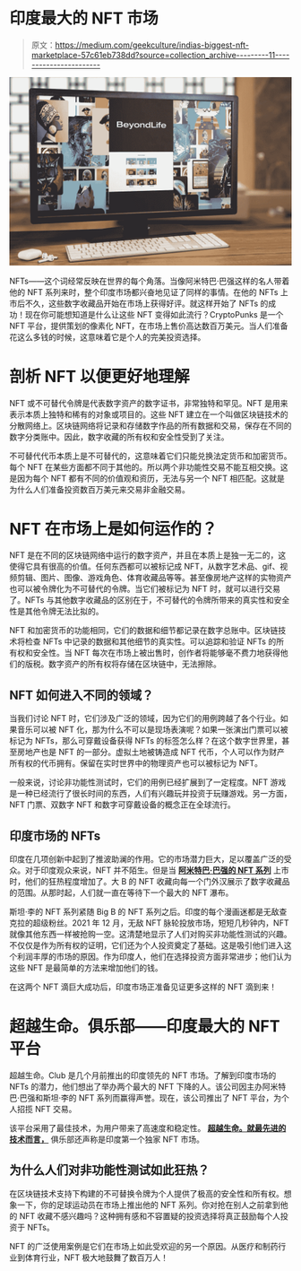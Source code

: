 # 印度最大的 NFT 市场

> 原文：<https://medium.com/geekculture/indias-biggest-nft-marketplace-57c61eb738dd?source=collection_archive---------11----------------------->

![](img/257a3afd2cd7be3c2617697606cc9f1b.png)

NFTs——这个词经常反映在世界的每个角落。当像阿米特巴·巴强这样的名人带着他的 NFT 系列来时，整个印度市场都兴奋地见证了同样的事情。在他的 NFTs 上市后不久，这些数字收藏品开始在市场上获得好评。就这样开始了 NFTs 的成功！现在你可能想知道是什么让这些 NFT 变得如此流行？CryptoPunks 是一个 NFT 平台，提供策划的像素化 NFT，在市场上售价高达数百万美元。当人们准备花这么多钱的时候，这意味着它是个人的完美投资选择。

# **剖析 NFT 以便更好地理解**

NFT 或不可替代令牌是代表数字资产的数字证书，非常独特和罕见。NFT 是用来表示本质上独特和稀有的对象或项目的。这些 NFT 建立在一个叫做区块链技术的分散网络上。区块链网络将记录和存储数字作品的所有数据和交易，保存在不同的数字分类账中。因此，数字收藏的所有权和安全性受到了关注。

不可替代代币本质上是不可替代的，这意味着它们只能兑换法定货币和加密货币。每个 NFT 在某些方面都不同于其他的。所以两个非功能性交易不能互相交换。这是因为每个 NFT 都有不同的价值观和资历，无法与另一个 NFT 相匹配。这就是为什么人们准备投资数百万美元来交易非金融交易。

# **NFT 在市场上是如何运作的？**

NFT 是在不同的区块链网络中运行的数字资产，并且在本质上是独一无二的，这使得它具有很高的价值。任何东西都可以被标记成 NFT，从数字艺术品、gif、视频剪辑、图片、图像、游戏角色、体育收藏品等等。甚至像房地产这样的实物资产也可以被令牌化为不可替代的令牌。当它们被标记为 NFT 时，就可以进行交易了。NFTs 与其他数字收藏品的区别在于，不可替代的令牌所带来的真实性和安全性是其他令牌无法比拟的。

NFT 和加密货币的功能相同，它们的数据和细节都记录在数字总账中。区块链技术将检查 NFTs 中记录的数据和其他细节的真实性。可以追踪和验证 NFTs 的所有权和安全性。当 NFT 每次在市场上被出售时，创作者将能够毫不费力地获得他们的版税。数字资产的所有权将存储在区块链中，无法擦除。

## **NFT 如何进入不同的领域？**

当我们讨论 NFT 时，它们涉及广泛的领域，因为它们的用例跨越了各个行业。如果音乐可以被 NFT 化，那为什么不可以是现场表演呢？如果一张演出门票可以被标记为 NFTs，那么可穿戴设备获得 NFTs 的标签怎么样？在这个数字世界里，甚至房地产也是 NFT 的一部分。虚拟土地被铸造成 NFT 代币，个人可以作为财产所有权的代币拥有。保留在实时世界中的物理资产也可以被标记为 NFT。

一般来说，讨论非功能性测试时，它们的用例已经扩展到了一定程度。NFT 游戏是一种已经流行了很长时间的东西，人们有兴趣玩并投资于玩赚游戏。另一方面，NFT 门票、双数字 NFT 和数字可穿戴设备的概念正在全球流行。

## **印度市场的 NFTs**

印度在几项创新中起到了推波助澜的作用。它的市场潜力巨大，足以覆盖广泛的受众。对于印度观众来说，NFT 并不陌生。但是当 [**阿米特巴·巴强的 NFT 系列**](https://marketplace.beyondlife.club/) 上市时，他们的狂热程度增加了。大 B 的 NFT 收藏向每一个门外汉展示了数字收藏品的范围。从那时起，人们就一直在等待下一个最大的 NFT 瀑布。

斯坦·李的 NFT 系列紧随 Big B 的 NFT 系列之后。印度的每个漫画迷都是无敌查克拉的超级粉丝。2021 年 12 月，无敌 NFT 脉轮投放市场，短短几秒钟内，NFT 就像其他东西一样被抢购一空。这清楚地显示了人们对购买非功能性测试的兴趣。不仅仅是作为所有权的证明，它们还为个人投资奠定了基础。这是吸引他们进入这个利润丰厚的市场的原因。作为印度人，他们在选择投资方面非常进步；他们认为这些 NFT 是最简单的方法来增加他们的钱。

在这两个 NFT 滴巨大成功后，印度市场正准备见证更多这样的 NFT 滴到来！

# 超越生命。俱乐部——印度最大的 NFT 平台

超越生命。Club 是几个月前推出的印度领先的 NFT 市场。了解到印度市场的 NFTs 的潜力，他们想出了举办两个最大的 NFT 下降的人。该公司因主办阿米特巴·巴强和斯坦·李的 NFT 系列而赢得声誉。现在，该公司推出了 NFT 平台，为个人招揽 NFT 交易。

该平台采用了最佳技术，为用户带来了高速度和稳定性。 [**超越生命。就最先进的技术而言，**](https://www.beyondlife.club/) 俱乐部还声称是印度第一个独家 NFT 市场。

## **为什么人们对非功能性测试如此狂热？**

在区块链技术支持下构建的不可替换令牌为个人提供了极高的安全性和所有权。想象一下，你的足球运动员在市场上推出他的 NFT 系列。你对抢在别人之前拿到他的 NFT 收藏不感兴趣吗？这种拥有感和不容置疑的投资选择将真正鼓励每个人投资于 NFTs。

NFT 的广泛使用案例是它们在市场上如此受欢迎的另一个原因。从医疗和制药行业到体育行业，NFT 极大地鼓舞了数百万人！